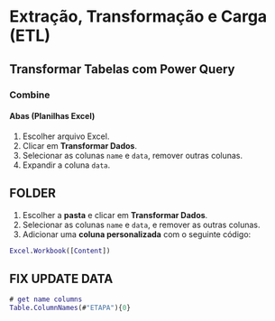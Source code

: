 # Extração, Transformação e Carga (ETL)

## Transformar Tabelas com Power Query

### Combine

#### Abas (Planilhas Excel)

1. Escolher arquivo Excel.
2. Clicar em **Transformar Dados**.
3. Selecionar as colunas `name` e `data`, remover outras colunas.
4. Expandir a coluna `data`.

## FOLDER

1. Escolher a **pasta** e clicar em **Transformar Dados**.
2. Selecionar as colunas `name` e `data`, e remover as outras colunas.
3. Adicionar uma **coluna personalizada** com o seguinte código:

```m
Excel.Workbook([Content])
```

## FIX UPDATE DATA

```m
# get name columns
Table.ColumnNames(#"ETAPA"){0}
```
